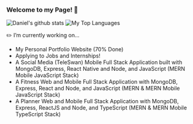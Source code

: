### Welcome to my Page! 👋
![Daniel's github stats](https://github-readme-stats.vercel.app/api?username=DNofulla&count_private=true&theme=algolia&border_color=5ECF76)
![My Top Languages](https://github-readme-stats.vercel.app/api/top-langs/?username=DNofulla&layout=compact&count_private=true&langs_count=10&theme=algolia&border_color=5ECF76&hide=HTML)

✏️ I’m currently working on...
  - My Personal Portfolio Website (70% Done)
  - Applying to Jobs and Internships!
  - A Social Media (TeleSwan) Mobile Full Stack Application built with MongoDB, Express, React Native and Node, and JavaScript (MERN Mobile JavaScript Stack)
  - A Fitness Web and Mobile Full Stack Application with MongoDB, Express, React and Node, and JavaScript (MERN & MERN Mobile JavaScript Stack)
  - A Planner Web and Mobile Full Stack Application with MongoDB, Express, ReactJS and Node, and TypeScript (MERN & MERN Mobile TypeScript Stack) 
